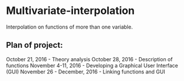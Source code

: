 # Multivariate-interpolation
 Interpolation on functions of more than one variable.
## Plan of project:
 October 21, 2016 - Theory analysis
 October 28, 2016 - Description of functions
 November 4-11, 2016 - Developing a Graphical User Interface (GUI)
 November 26 - December, 2016 - Linking functions and GUI
